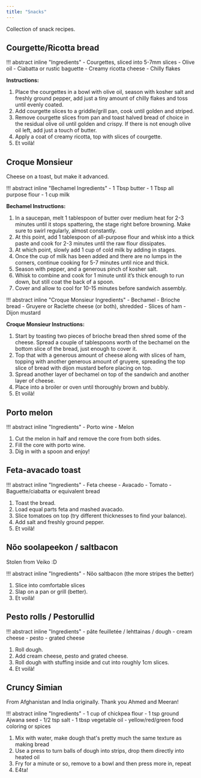 ```yaml
---
title: "Snacks"
---
```


Collection of snack recipes.

## Courgette/Ricotta bread

!!! abstract inline "Ingredients"
    - Courgettes, sliced into 5-7mm slices
    - Olive oil
    - Ciabatta or rustic baguette
    - Creamy ricotta cheese
    - Chilly flakes

**Instructions:**

1. Place the courgettes in a bowl with olive oil, season with kosher salt and freshly ground pepper, add just a tiny amount of chilly flakes and toss until evenly coated.
2. Add courgette slices to a griddle/grill pan, cook until golden and striped.
3. Remove courgette slices from pan and toast halved bread of choice in the residual olive oil until golden and crispy. If there is not enough olive oil left, add just a touch of butter.
4. Apply a coat of creamy ricotta, top with slices of courgette.
5. Et voilà!

## Croque Monsieur

Cheese on a toast, but make it advanced.

!!! abstract inline "Bechamel Ingredients"
    - 1 Tbsp butter
    - 1 Tbsp all purpose flour
    - 1 cup milk

**Bechamel Instructions:**

1. In a saucepan, melt 1 tablespoon of butter over medium heat for 2-3 minutes until it stops spattering, the stage right before browning. Make sure to swirl regularly, almost constantly.
2. At this point, add 1 tablespoon of all-purpose flour and whisk into a thick paste and cook for 2-3 minutes until the raw flour dissipates.
3. At which point, slowly add 1 cup of cold milk by adding in stages.
4. Once the cup of milk has been added and there are no lumps in the corners, continue cooking for 5-7 minutes until nice and thick.
5. Season with pepper, and a generous pinch of kosher salt.
6. Whisk to combine and cook for 1 minute until it’s thick enough to run down, but still coat the back of a spoon.
7. Cover and allow to cool for 10-15 minutes before sandwich assembly.

!!! abstract inline "Croque Monsieur Ingredients"
    - Bechamel
    - Brioche bread
    - Gruyere or Raclette cheese (or both), shredded
    - Slices of ham
    - Dijon mustard

**Croque Monsieur Instructions:**

1. Start by toasting two pieces of brioche bread then shred some of the cheese. Spread a couple of tablespoons worth of the bechamel on the bottom slice of the bread, just enough to cover it.
2. Top that with a generous amount of cheese along with slices of ham, topping with another generous amount of gruyere, spreading the top slice of bread with dijon mustard before placing on top.
3. Spread another layer of bechamel on top of the sandwich and another layer of cheese.
4. Place into a broiler or oven until thoroughly brown and bubbly.
5. Et voilà!

## Porto melon

!!! abstract inline "Ingredients"
    - Porto wine
    - Melon

1. Cut the melon in half and remove the core from both sides.
2. Fill the core with porto wine.
3. Dig in with a spoon and enjoy!

## Feta-avacado toast

!!! abstract inline "Ingredients"
    - Feta cheese
    - Avacado
    - Tomato
    - Baguette/ciabatta or equivalent bread

1. Toast the bread.
2. Load equal parts feta and mashed avacado.
3. Slice tomatoes on top (try different thicknesses to find your balance).
4. Add salt and freshly ground pepper.
5. Et voilà!

## Nõo soolapeekon / saltbacon

Stolen from Veiko :D

!!! abstract inline "Ingredients"
    - Nõo saltbacon (the more stripes the better)

1. Slice into comfortable slices
2. Slap on a pan or grill (better).
3. Et voilà!

## Pesto rolls / Pestorullid

!!! abstract inline "Ingredients"
    - pâte feuilletée / lehttainas / dough
    - cream cheese
    - pesto
    - grated cheese

1. Roll dough.
2. Add cream cheese, pesto and grated cheese.
3. Roll dough with stuffing inside and cut into roughly 1cm slices.
4. Et voilà!

## Cruncy Simian

From Afghanistan and India originally. Thank you Ahmed and Meeran!

!!! abstract inline "Ingredients"
    - 1 cup of chickpea flour
    - 1 tsp ground Ajwana seed
    - 1/2 tsp salt
    - 1 tbsp vegetable oil
    - yellow/red/green food coloring or spices

1. Mix with water, make dough that's pretty much the same texture as making bread
2. Use a press to turn balls of dough into strips, drop them directly into heated oil
3. Fry for a minute or so, remove to a bowl and then press more in, repeat
4. E4ta!
